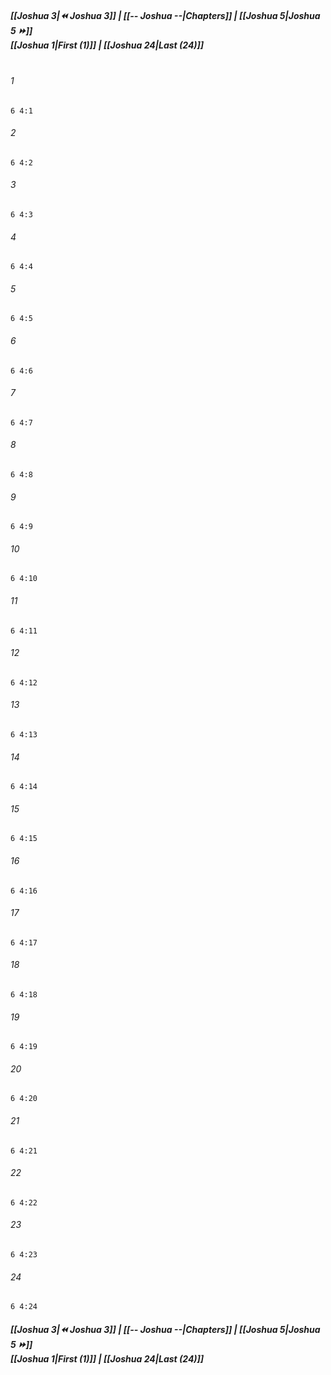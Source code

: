 
##### **[[Joshua 3|⏪ Joshua 3]] | [[-- Joshua --|Chapters]] | [[Joshua 5|Joshua 5 ⏩]]**<br>**[[Joshua 1|First (1)]] | [[Joshua 24|Last (24)]]**<br><br>

###### 1
``` verse
6 4:1
```
###### 2
``` verse
6 4:2
```
###### 3
``` verse
6 4:3
```
###### 4
``` verse
6 4:4
```
###### 5
``` verse
6 4:5
```
###### 6
``` verse
6 4:6
```
###### 7
``` verse
6 4:7
```
###### 8
``` verse
6 4:8
```
###### 9
``` verse
6 4:9
```
###### 10
``` verse
6 4:10
```
###### 11
``` verse
6 4:11
```
###### 12
``` verse
6 4:12
```
###### 13
``` verse
6 4:13
```
###### 14
``` verse
6 4:14
```
###### 15
``` verse
6 4:15
```
###### 16
``` verse
6 4:16
```
###### 17
``` verse
6 4:17
```
###### 18
``` verse
6 4:18
```
###### 19
``` verse
6 4:19
```
###### 20
``` verse
6 4:20
```
###### 21
``` verse
6 4:21
```
###### 22
``` verse
6 4:22
```
###### 23
``` verse
6 4:23
```
###### 24
``` verse
6 4:24
```

##### **[[Joshua 3|⏪ Joshua 3]] | [[-- Joshua --|Chapters]] | [[Joshua 5|Joshua 5 ⏩]]**<br>**[[Joshua 1|First (1)]] | [[Joshua 24|Last (24)]]**
